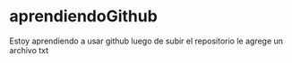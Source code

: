 # aprendiendoGithub
Estoy aprendiendo a usar github
luego de subir el repositorio le agrege un archivo txt
